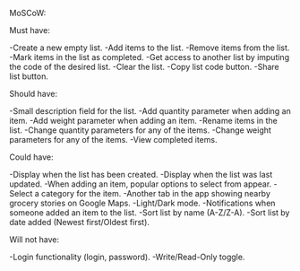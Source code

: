 MoSCoW:

Must have:

-Create a new empty list.
-Add items to the list.
-Remove items from the list.
-Mark items in the list as completed.
-Get access to another list by imputing the code of the desired list.
-Clear the list.
-Copy list code button.
-Share list button.

Should have:

-Small description field for the list.
-Add quantity parameter when adding an item.
-Add weight parameter when adding an item.
-Rename items in the list.
-Change quantity parameters for any of the items.
-Change weight parameters for any of the items.
-View completed items.

Could have:

-Display when the list has been created.
-Display when the list was last updated.
-When adding an item, popular options to select from appear.
-Select a category for the item.
-Another tab in the app showing nearby grocery stories on Google Maps.
-Light/Dark mode.
-Notifications when someone added an item to the list.
-Sort list by name (A-Z/Z-A).
-Sort list by date added (Newest first/Oldest first).

Will not have:

-Login functionality (login, password).
-Write/Read-Only toggle.
